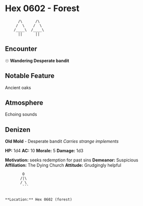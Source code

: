 # Hex 0602 - Forest
```
      /\      /\
     /  \    /  \
    /____\  /____\
      ||      ||
```

## Encounter

☉ **Wandering Desperate bandit**

## Notable Feature

Ancient oaks

## Atmosphere

Echoing sounds

## Denizen

**Old Mold** - Desperate bandit
*Carries strange implements*

**HP:** 1d4 **AC:** 10 **Morale:** 5
**Damage:** 1d3

**Motivation:** seeks redemption for past sins
**Demeanor:** Suspicious
**Affiliation:** The Dying Church
**Attitude:** Grudgingly helpful

```
        O
       /|\
       / \
        ```


**Location:** Hex 0602 (forest)
